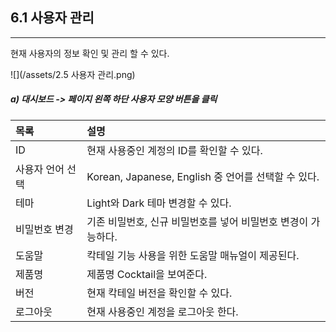 ## 6.1 사용자 관리

---

현재 사용자의 정보 확인 및 관리 할 수 있다.

![](/assets/2.5 사용자 관리.png)

##### a\)    대시보드 -&gt; 페이지 왼쪽 하단 사용자 모양 버튼을 클릭

| 목록 | 설명 |
| :--- | :--- |
| ID | 현재 사용중인 계정의 ID를 확인할 수 있다. |
| 사용자 언어 선택 | Korean, Japanese, English 중 언어를 선택할 수 있다. |
| 테마 | Light와 Dark 테마 변경할 수 있다. |
| 비밀번호 변경 | 기존 비밀번호, 신규 비밀번호를 넣어 비밀번호 변경이 가능하다. |
| 도움말 | 칵테일 기능 사용을 위한 도움말 매뉴얼이 제공된다. |
| 제품명 | 제품명 Cocktail을 보여준다. |
| 버전 | 현재 칵테일 버전을 확인할 수 있다. |
| 로그아웃 | 현재 사용중인 계정을 로그아웃 한다. |



